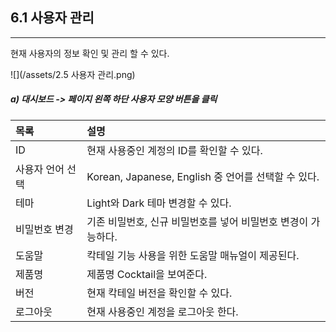 ## 6.1 사용자 관리

---

현재 사용자의 정보 확인 및 관리 할 수 있다.

![](/assets/2.5 사용자 관리.png)

##### a\)    대시보드 -&gt; 페이지 왼쪽 하단 사용자 모양 버튼을 클릭

| 목록 | 설명 |
| :--- | :--- |
| ID | 현재 사용중인 계정의 ID를 확인할 수 있다. |
| 사용자 언어 선택 | Korean, Japanese, English 중 언어를 선택할 수 있다. |
| 테마 | Light와 Dark 테마 변경할 수 있다. |
| 비밀번호 변경 | 기존 비밀번호, 신규 비밀번호를 넣어 비밀번호 변경이 가능하다. |
| 도움말 | 칵테일 기능 사용을 위한 도움말 매뉴얼이 제공된다. |
| 제품명 | 제품명 Cocktail을 보여준다. |
| 버전 | 현재 칵테일 버전을 확인할 수 있다. |
| 로그아웃 | 현재 사용중인 계정을 로그아웃 한다. |



